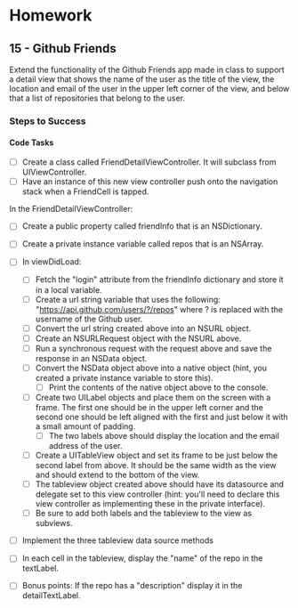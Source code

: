 # Homework 

## 15 - Github Friends 

Extend the functionality of the Github Friends app made in class to support a detail view that shows the name of the user as the title of the view, the location and email of the user in the upper left corner of the view, and below that a list of repositories that belong to the user.

### Steps to Success

#### Code Tasks

* [ ] Create a class called FriendDetailViewController. It will subclass from UIViewController.
* [ ] Have an instance of this new view controller push onto the navigation stack when a FriendCell is tapped.

In the FriendDetailViewController:

* [ ] Create a public property called friendInfo that is an NSDictionary.
* [ ] Create a private instance variable called repos that is an NSArray.

* [ ] In viewDidLoad:
	* [ ] Fetch the "login" attribute from the friendInfo dictionary and store it in a local variable.
	* [ ] Create a url string variable that uses the following: "https://api.github.com/users/?/repos" where ? is replaced with the username of the Github user.
	* [ ] Convert the url string created above into an NSURL object.
	* [ ] Create an NSURLRequest object with the NSURL above.
	* [ ] Run a synchronous request with the request above and save the response in an NSData object.
	* [ ] Convert the NSData object above into a native object (hint, you created a private instance variable to store this).
		* [ ] Print the contents of the native object above to the console.
	* [ ] Create two UILabel objects and place them on the screen with a frame. The first one should be in the upper left corner and the second one should be left aligned with the first and just below it with a small amount of padding.
		* [ ] The two labels above should display the location and the email address of the user.
	* [ ] Create a UITableView object and set its frame to be just below the second label from above. It should be the same width as the view and should extend to the bottom of the view.
	* [ ] The tableview object created above should have its datasource and delegate set to this view controller (hint: you'll need to declare this view controller as implementing these in the private interface).
	* [ ] Be sure to add both labels and the tableview to the view as subviews.

* [ ] Implement the three tableview data source methods
* [ ] In each cell in the tableview, display the "name" of the repo in the textLabel.
* [ ] Bonus points: If the repo has a "description" display it in the detailTextLabel.
